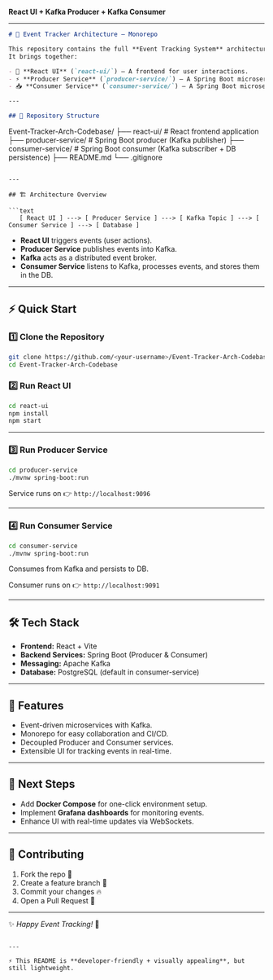 **React UI + Kafka Producer + Kafka Consumer**

---

```markdown
# 🚀 Event Tracker Architecture – Monorepo

This repository contains the full **Event Tracking System** architecture, implemented as a **monorepo**.  
It brings together:

- 🎨 **React UI** (`react-ui/`) – A frontend for user interactions.  
- ⚡ **Producer Service** (`producer-service/`) – A Spring Boot microservice publishing events to Kafka.  
- 📥 **Consumer Service** (`consumer-service/`) – A Spring Boot microservice consuming events from Kafka and persisting them into a database.  

---

## 📂 Repository Structure

```

Event-Tracker-Arch-Codebase/
├── react-ui/           # React frontend application
├── producer-service/   # Spring Boot producer (Kafka publisher)
├── consumer-service/   # Spring Boot consumer (Kafka subscriber + DB persistence)
├── README.md
└── .gitignore

````

---

## 🏗️ Architecture Overview

```text
   [ React UI ] ---> [ Producer Service ] ---> [ Kafka Topic ] ---> [ Consumer Service ] ---> [ Database ]
````

* **React UI** triggers events (user actions).
* **Producer Service** publishes events into Kafka.
* **Kafka** acts as a distributed event broker.
* **Consumer Service** listens to Kafka, processes events, and stores them in the DB.

---

## ⚡ Quick Start

### 1️⃣ Clone the Repository

```bash
git clone https://github.com/<your-username>/Event-Tracker-Arch-Codebase.git
cd Event-Tracker-Arch-Codebase
```

### 2️⃣ Run React UI

```bash
cd react-ui
npm install
npm start
```

---

### 3️⃣ Run Producer Service

```bash
cd producer-service
./mvnw spring-boot:run
```

Service runs on 👉 `http://localhost:9096`

---

### 4️⃣ Run Consumer Service

```bash
cd consumer-service
./mvnw spring-boot:run
```

Consumes from Kafka and persists to DB.

Consumer runs on 👉 `http://localhost:9091`

---

## 🛠️ Tech Stack

* **Frontend:** React + Vite
* **Backend Services:** Spring Boot (Producer & Consumer)
* **Messaging:** Apache Kafka
* **Database:** PostgreSQL (default in consumer-service)

---

## 🎯 Features

* Event-driven microservices with Kafka.
* Monorepo for easy collaboration and CI/CD.
* Decoupled Producer and Consumer services.
* Extensible UI for tracking events in real-time.

---

## 🌱 Next Steps

* Add **Docker Compose** for one-click environment setup.
* Implement **Grafana dashboards** for monitoring events.
* Enhance UI with real-time updates via WebSockets.

---

## 🤝 Contributing

1. Fork the repo 🍴
2. Create a feature branch 🌱
3. Commit your changes 🔥
4. Open a Pull Request 🚀

---

✨ *Happy Event Tracking!* 🚀

```

---

⚡ This README is **developer-friendly + visually appealing**, but still lightweight.  
```
